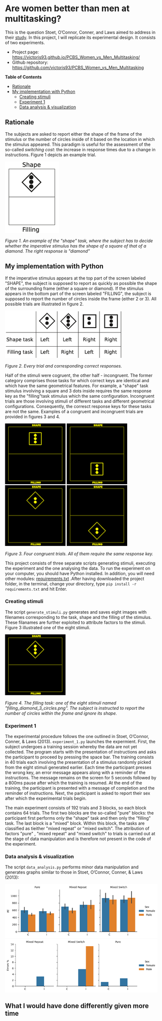 Are women better than men at multitasking?
=======================================

This is the question Stoet, O’Connor, Conner, and Laws aimed to address in their [study](https://bmcpsychology.biomedcentral.com/articles/10.1186/2050-7283-1-18). In this project, I will replicate its experimental design. It consists of two experiments.
 
- Project page: <https://victoris93.github.io/PCBS_Women_vs_Men_Multitasking/>
- Github repository: <https://github.com/victoris93/PCBS_Women_vs_Men_Multitasking>

**Table of Contents**
- [Rationale](#Rationale)
- [My implementation with Python](#my-implementation-with-python)
	- [Creating stimuli](#creating-stimuli)
	- [Experiment 1](#experiment-1)
	- [Data analysis & visualization](#data-analysis-&-visualization)

## Rationale
The subjects are asked to report either the shape of the frame of the stimulus or the number of circles inside of it based on the location in which the stimulus appeared. This paradigm is useful for the assessment of the so-called *switching cost*: the increase in response times due to a change in instructions. Figure 1 depicts an example trial.

![Figure 1.](readme_figures/example_trial.png)

*Figure 1. An example of the "shape" task, where the subject has to decide whether the imperative stimulus has the shape of a square of that of a diamond. The right response is "diamond"*


## My implementation with Python

If the imperative stimulus appears at the top part of the screen labeled "SHAPE", the subject is supposed to report as quickly as possible the shape of the surrounding frame (either a square or diamond). If the stimulus appears in the bottom part of the screen labeled "FILLING", the subject is supposed to report the number of circles inside the frame (either 2 or 3). All possible trials are illustrated in figure 2.

![Figure 2.](readme_figures/trial_responses.png)

*Figure 2. Every trial and corresponding correct responses.*

Half of the stimuli were cogruent, the other half - incongruent. The former category comprises those tasks for which correct keys are identical and which have the same geometrical features. For example, a "shape" task stimulus involving a square and 3 dots inside requires the same response key as the "filling"task stimulus which the same configuration. Incongruent trials are those involving stimuli of different tasks and different geometrical configurations. Consequently, the corresct response keys for these tasks are not the same. Examples of a congruent and incongruent trials are provided in figures 3 and 4.

![Congruent Square 1.](readme_figures/congruent_trial_shape_square.png) ![Congruent Square 2.](readme_figures/congruent_trial_filling_square.png) ![Congruent Diamond 1.](readme_figures/congruent_trial_shape_diamond.png) ![Congruent Diamond 2.](readme_figures/congruent_trial_filling_diamond.png) 

*Figure 3. Four congruent trials. All of them require the same response key.*

This project consists of three separate scripts generating stimuli, executing the experiment and the one analysing the data. To run the experiment on your computer, you should have Python installed. In addition, you will need other modules: [requirements.txt](https://github.com/victoris93/PCBS_Women_vs_Men_Multitasking/requirements.txt) .After having downloaded the project folder, in the terminal, change your directory, type `pip install -r requirements.txt` and hit Enter.

### Creating stimuli

The script `generate_stimuli.py` generates and saves eight images with filenames corresponding to the task, shape and the filling of the stimulus. These filanames are further exploited to attribute factors to the stimuli. Figure 3 illustrated one of the eight stimuli.

![Figure 4.](readme_figures/stimulus_example.png)

*Figure 4. The filling task: one of the eight stimuli named "filling_diamond_3_circles.png". The subject is instructed to report the number of circles within the frame and ignore its shape.*

### Experiment 1
The experimental procedure follows the one outlined in Stoet, O’Connor, Conner, & Laws (2013).  `experiment_1.py` launches the expermient. 
First, the subject undergoes a training session whereby the data are not yet collected. The program starts with the presentation of instructions and asks the participant to proceed by pressing the space bar. The training consists in 40 trials each involving the presentation of a stimulus randomly picked from the eight stimuli generated earlier. Each time the participant presses the wrong key, an error message appears along with a reminder of the instructions. The message remains on the screen for 5 seconds followed by a 800ms pause after which the training is resumed.
At the end of the training, the participant is presented with a message of completion and the reminder of instructions. Next, the participant is asked to report their sex after which the experimental trials begin.

The main experiment consists of 192 trials and 3 blocks, so each block contains 64 trials. The first two blocks are the so-called "pure" blocks: the participant first performs only the "shape" task and then only the "filling" task. The last block is a "mixed" block. Within this block, the tasks are classified as tieither "mixed repeat" or "mixed switch". The attribution of factors "pure" , "mixed repeat" and "mixed switch" to trials is carried out at the stage of data manipulation and is therefore not present in the code of the experiment.

### Data analysis & visualization

The script  `data_analysis.py` performs minor data manipulation and generates graphs similar to those in  Stoet, O’Connor, Conner, & Laws (2013):

![Plot 1.](Graphs/RT_condition_congruency_sex.png) ![Plot 2.](Graphs/Error_rate_condition_congruency_sex.png)

## What I would have done differently given more time

